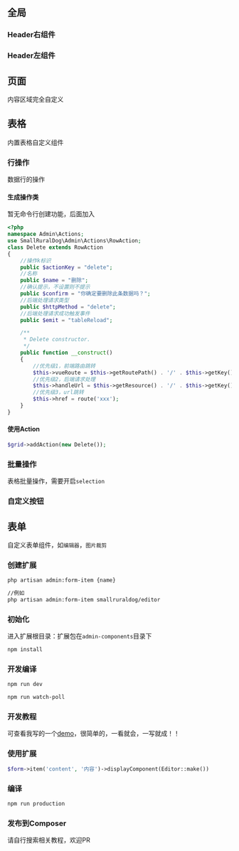 ## 全局
### Header右组件
### Header左组件
## 页面
内容区域完全自定义
## 表格
内置表格自定义组件
### 行操作
数据行的操作
#### 生成操作类
暂无命令行创建功能，后面加入
```php
<?php
namespace Admin\Actions;
use SmallRuralDog\Admin\Actions\RowAction;
class Delete extends RowAction
{
    //操作k标识
    public $actionKey = "delete";
    //名称
    public $name = "删除";
    //确认提示，不设置则不提示
    public $confirm = "你确定要删除此条数据吗？";
    //后端处理请求类型
    public $httpMethod = "delete";
    //后端处理请求成功触发事件
    public $emit = "tableReload";

    /**
     * Delete constructor.
     */
    public function __construct()
    {
        //优先级1，前端路由跳转
        $this->vueRoute = $this->getRoutePath() . '/' . $this->getKey() . '/edit';
        //优先级2，后端请求处理
        $this->handleUrl = $this->getResource() . '/' . $this->getKey();
        //优先级3，url跳转
        $this->href = route('xxx');
    }
}
```
#### 使用Action
```php
$grid->addAction(new Delete());
```
### 批量操作
表格批量操作，需要开启`selection`
### 自定义按钮

## 表单
自定义表单组件，如`编辑器`，`图片裁剪`
### 创建扩展
```bash
php artisan admin:form-item {name}

//例如
php artisan admin:form-item smallruraldog/editor
```
### 初始化
进入扩展根目录：扩展包在`admin-components`目录下
```bash
npm install
```
### 开发编译
```bash
npm run dev

npm run watch-poll 
```

### 开发教程
可查看我写的一个[demo](https://github.com/SmallRuralDog/wangeditor)，很简单的，一看就会，一写就成！！

### 使用扩展
```php
$form->item('content', '内容')->displayComponent(Editor::make())
```

### 编译
```bash
npm run production
```
### 发布到Composer
请自行搜索相关教程，欢迎PR